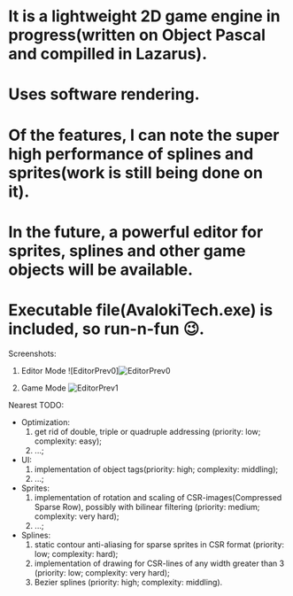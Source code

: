 
# It is a lightweight 2D game engine in progress(written on Object Pascal and compilled in Lazarus). 
# Uses software rendering. 
# Of the features, I can note the super high performance of splines and sprites(work is still being done on it). 
# In the future, a powerful editor for sprites, splines and other game objects will be available.
# Executable file(AvalokiTech.exe) is included, so run-n-fun 😉. 

Screenshots:
   1. Editor Mode
![EditorPrev0]![EditorPrev0](https://github.com/OlegMathProg/AvalokiTech/assets/51221856/37fb093b-20bb-4781-a1e4-912f055c7324)

   2. Game Mode
![EditorPrev1](https://user-images.githubusercontent.com/51221856/183575019-ba441f0b-4e8a-4ce0-b681-819c961baa03.png)


Nearest TODO:
  - Optimization:
    1. get rid of double, triple or quadruple addressing (priority: low; complexity: easy);
    2. ...;
  - UI:
    1. implementation of object tags(priority: high; complexity: middling);
    2. ...;
  - Sprites:
    1. implementation of rotation and scaling of CSR-images(Compressed Sparse Row), possibly with bilinear filtering (priority: medium; complexity: very hard);
    2. ...;
  - Splines:
    1. static contour anti-aliasing for sparse sprites in CSR format (priority: low; complexity: hard);
    2. implementation of drawing for CSR-lines of any width greater than 3 (priority: low; complexity: very hard);
    3. Bezier splines (priority: high; complexity: middling).
